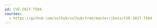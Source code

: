 ```yaml
---
id: CVE-2017-7504
courses:
  - https://github.com/vulhub/vulhub/tree/master/jboss/CVE-2017-7504
---
```

